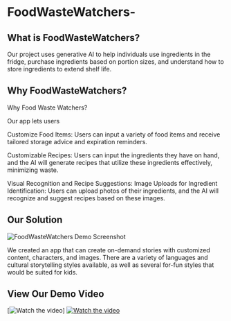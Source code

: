 # FoodWasteWatchers-

## What is FoodWasteWatchers?

Our project uses generative AI to help individuals use ingredients in the fridge, purchase ingredients based on portion sizes, and understand how to store ingredients to extend shelf life. 

## Why FoodWasteWatchers?

Why Food Waste Watchers?

Our app lets users

Customize Food Items: Users can input a variety of food items and receive tailored storage advice and expiration reminders.

Customizable Recipes: Users can input the ingredients they have on hand, and the AI will generate recipes that utilize these ingredients effectively, minimizing waste.

Visual Recognition and Recipe Suggestions:
Image Uploads for Ingredient Identification: Users can upload photos of their ingredients, and the AI will recognize and suggest recipes based on these images.

## Our Solution

![FoodWasteWatchers Demo Screenshot](/screenshot.png)

We created an app that can create on-demand stories with customized content, characters, and images. There are a variety of languages and cultural storytelling styles available,
as well as several for-fun styles that would be suited for kids.

## View Our Demo Video
[![Watch the video](https://img.youtube.com/vi/4ZrfMNRkM7M/maxresdefault.jpg)] 
[![Watch the video](https://img.youtube.com/vi/4ZrfMNRkM7M/maxresdefault.jpg)](https://www.youtube.com/watch?v=4ZrfMNRkM7M)
